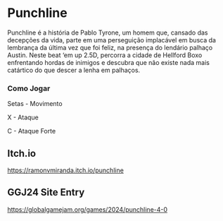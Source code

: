 # Punchline

Punchline é a história de Pablo Tyrone, um homem que, cansado das decepções da vida, parte em uma perseguição implacável em busca da lembrança da última vez que foi feliz, na presença do lendário palhaço Austin. Neste beat ‘em up 2.5D, percorra a cidade de Hellford Boxo enfrentando hordas de inimigos e descubra que não existe nada mais catártico do que descer a lenha em palhaços.

### Como Jogar

Setas - Movimento

X - Ataque

C - Ataque Forte

## Itch.io

https://ramonvmiranda.itch.io/punchline

## GGJ24 Site Entry

https://globalgamejam.org/games/2024/punchline-4-0
